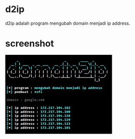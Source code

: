 # d2ip
d2ip adalah program mengubah domain menjadi ip address.
# screenshot
![screenshot_1](screenshot_1.png)
